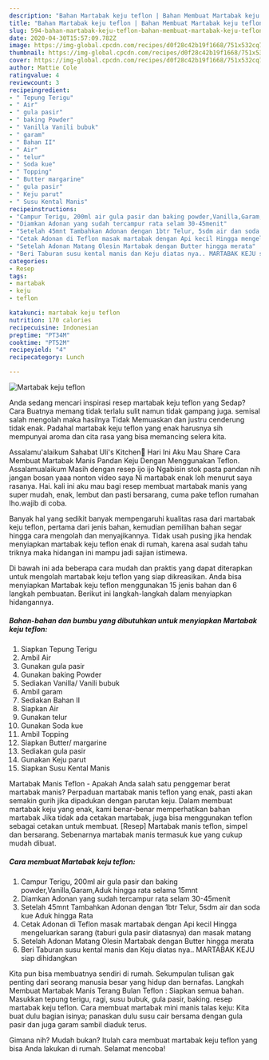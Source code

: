 ```yaml
---
description: "Bahan Martabak keju teflon | Bahan Membuat Martabak keju teflon Yang Sedap"
title: "Bahan Martabak keju teflon | Bahan Membuat Martabak keju teflon Yang Sedap"
slug: 594-bahan-martabak-keju-teflon-bahan-membuat-martabak-keju-teflon-yang-sedap
date: 2020-04-30T15:57:09.782Z
image: https://img-global.cpcdn.com/recipes/d0f28c42b19f1668/751x532cq70/martabak-keju-teflon-foto-resep-utama.jpg
thumbnail: https://img-global.cpcdn.com/recipes/d0f28c42b19f1668/751x532cq70/martabak-keju-teflon-foto-resep-utama.jpg
cover: https://img-global.cpcdn.com/recipes/d0f28c42b19f1668/751x532cq70/martabak-keju-teflon-foto-resep-utama.jpg
author: Mattie Cole
ratingvalue: 4
reviewcount: 3
recipeingredient:
- " Tepung Terigu"
- " Air"
- " gula pasir"
- " baking Powder"
- " Vanilla Vanili bubuk"
- " garam"
- " Bahan II"
- " Air"
- " telur"
- " Soda kue"
- " Topping"
- " Butter margarine"
- " gula pasir"
- " Keju parut"
- " Susu Kental Manis"
recipeinstructions:
- "Campur Terigu, 200ml air gula pasir dan baking powder,Vanilla,Garam,Aduk hingga rata selama 15mnt"
- "Diamkan Adonan yang sudah tercampur rata selam 30-45menit"
- "Setelah 45mnt Tambahkan Adonan dengan 1btr Telur, 5sdm air dan soda kue Aduk hingga Rata"
- "Cetak Adonan di Teflon masak martabak dengan Api kecil Hingga mengeluarkan sarang (taburi gula pasir diatasnya) dan masak matang"
- "Setelah Adonan Matang Olesin Martabak dengan Butter hingga merata"
- "Beri Taburan susu kental manis dan Keju diatas nya.. MARTABAK KEJU siap dihidangkan"
categories:
- Resep
tags:
- martabak
- keju
- teflon

katakunci: martabak keju teflon 
nutrition: 170 calories
recipecuisine: Indonesian
preptime: "PT34M"
cooktime: "PT52M"
recipeyield: "4"
recipecategory: Lunch

---
```



![Martabak keju teflon](https://img-global.cpcdn.com/recipes/d0f28c42b19f1668/751x532cq70/martabak-keju-teflon-foto-resep-utama.jpg)

Anda sedang mencari inspirasi resep martabak keju teflon yang Sedap? Cara Buatnya memang tidak terlalu sulit namun tidak gampang juga. semisal salah mengolah maka hasilnya Tidak Memuaskan dan justru cenderung tidak enak. Padahal martabak keju teflon yang enak harusnya sih mempunyai aroma dan cita rasa yang bisa memancing selera kita.

Assalamu&#39;alaikum Sahabat Uli&#39;s Kitchen🤗 Hari Ini Aku Mau Share Cara Membuat Martabak Manis Pandan Keju Dengan Menggunakan Teflon. Assalamualaikum Masih dengan resep ijo ijo Ngabisin stok pasta pandan nih jangan bosan yaaa nonton video saya Ni martabak enak loh menurut saya rasanya. Hai. kali ini aku mau bagi resep membuat martabak manis yang super mudah, enak, lembut dan pasti bersarang, cuma pake teflon rumahan lho.wajib di coba.

Banyak hal yang sedikit banyak mempengaruhi kualitas rasa dari martabak keju teflon, pertama dari jenis bahan, kemudian pemilihan bahan segar hingga cara mengolah dan menyajikannya. Tidak usah pusing jika hendak menyiapkan martabak keju teflon enak di rumah, karena asal sudah tahu triknya maka hidangan ini mampu jadi sajian istimewa.


Di bawah ini ada beberapa cara mudah dan praktis yang dapat diterapkan untuk mengolah martabak keju teflon yang siap dikreasikan. Anda bisa menyiapkan Martabak keju teflon menggunakan 15 jenis bahan dan 6 langkah pembuatan. Berikut ini langkah-langkah dalam menyiapkan hidangannya.

<!--inarticleads1-->

##### Bahan-bahan dan bumbu yang dibutuhkan untuk menyiapkan Martabak keju teflon:

1. Siapkan  Tepung Terigu
1. Ambil  Air
1. Gunakan  gula pasir
1. Gunakan  baking Powder
1. Sediakan  Vanilla/ Vanili bubuk
1. Ambil  garam
1. Sediakan  Bahan II
1. Siapkan  Air
1. Gunakan  telur
1. Gunakan  Soda kue
1. Ambil  Topping
1. Siapkan  Butter/ margarine
1. Sediakan  gula pasir
1. Gunakan  Keju parut
1. Siapkan  Susu Kental Manis


Martabak Manis Teflon - Apakah Anda salah satu penggemar berat martabak manis? Perpaduan martabak manis teflon yang enak, pasti akan semakin gurih jika dipadukan dengan parutan keju. Dalam membuat martabak keju yang enak, kami benar-benar memperhatikan bahan martabak Jika tidak ada cetakan martabak, juga bisa menggunakan teflon sebagai cetakan untuk membuat. [Resep] Martabak manis teflon, simpel dan bersarang. Sebenarnya martabak manis termasuk kue yang cukup mudah dibuat. 

<!--inarticleads2-->

##### Cara membuat Martabak keju teflon:

1. Campur Terigu, 200ml air gula pasir dan baking powder,Vanilla,Garam,Aduk hingga rata selama 15mnt
1. Diamkan Adonan yang sudah tercampur rata selam 30-45menit
1. Setelah 45mnt Tambahkan Adonan dengan 1btr Telur, 5sdm air dan soda kue Aduk hingga Rata
1. Cetak Adonan di Teflon masak martabak dengan Api kecil Hingga mengeluarkan sarang (taburi gula pasir diatasnya) dan masak matang
1. Setelah Adonan Matang Olesin Martabak dengan Butter hingga merata
1. Beri Taburan susu kental manis dan Keju diatas nya.. MARTABAK KEJU siap dihidangkan


Kita pun bisa membuatnya sendiri di rumah. Sekumpulan tulisan gak penting dari seorang manusia besar yang hidup dan bernafas. Langkah Membuat Martabak Manis Terang Bulan Teflon : Siapkan semua bahan. Masukkan tepung terigu, ragi, susu bubuk, gula pasir, baking. resep martabak keju teflon. Cara membuat martabak mini manis talas keju: Kita buat dulu bagian isinya; panaskan dulu susu cair bersama dengan gula pasir dan juga garam sambil diaduk terus. 

Gimana nih? Mudah bukan? Itulah cara membuat martabak keju teflon yang bisa Anda lakukan di rumah. Selamat mencoba!
